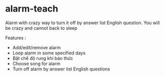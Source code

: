 # alarm-teach
Alarm with crazy way to turn it off by answer list English question. 
You will be crazy and cannot back to sleep

Features :
- Add/edit/remove alarm
- Loop alarm in some specified days
- Bật chế độ rung khi báo thức
- Choose song for alarm
- Turn off alarm by answer list English questions
